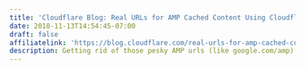 ```yaml
---
title: 'Cloudflare Blog: Real URLs for AMP Cached Content Using Cloudflare Workers'
date: 2018-11-13T14:54:45-07:00
draft: false
affiliatelink: 'https://blog.cloudflare.com/real-urls-for-amp-cached-content-using-cloudflare-workers/'
description: Getting rid of those pesky AMP urls (like google.com/amp) using cryptography!
---
```

